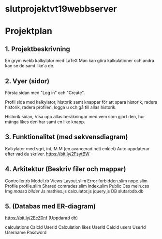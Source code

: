 # slutprojektvt19webbserver

# Projektplan

## 1. Projektbeskrivning
En grym webb kalkylator med LaTeX
Man kan göra kalkulationer och andra kan se de samt like'a de.
## 2. Vyer (sidor)
Första sidan med "Log in" och "Create".

Profil sida med kalkylator, historik samt knappar för att spara historik, radera historik, radera profilen, logga u och gå till allas historik.

Historik sidan, Visa upp allas beräkningar med vem som gjort den, hur många likes den har samt en like knapp.
## 3. Funktionalitet (med sekvensdiagram)
Kalkylator med sqrt, int, M.M (en avancerad helt enklet)
Auto uppdaterar efter vad du skriver.
https://bit.ly/2FsytBW
## 4. Arkitektur (Beskriv filer och mappar)
Controller.rb
Model.rb
Views
   Layout.slim
   Error
        forbidden.slim
        nope.slim
   Profile
        profile.slim
   Shared
        comrades.slim
        index.slim
Public 
    Css
        mein.css
    Img
        *massa bilder*
    Js
        mathlex.js
        calculator.js
        jquery.js
DB
    slutarbdb.db    


## 5. (Databas med ER-diagram)
https://bit.ly/2EcZ0nf 
(Uppdarad db)

calculations
    CalcId
    UserId
    Calculation
likes
    UserId
    CalcId
users
    UserId
    Username
    Password
